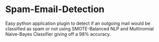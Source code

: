 # Spam-Email-Detection
 
Easy python application plugin to detect if an outgoing mail would be classified as spam or not using SMOTE-Balanced NLP and Multinomial Naive-Bayes Classifier giving off a 98% accuracy.
